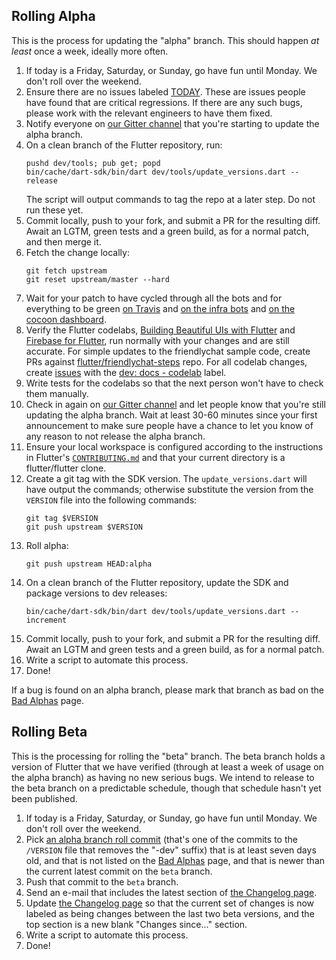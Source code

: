 ## Rolling Alpha

This is the process for updating the "alpha" branch. This should happen _at least_ once a week, ideally more often.

1. If today is a Friday, Saturday, or Sunday, go have fun until Monday. We don't roll over the weekend.
1. Ensure there are no issues labeled [TODAY](https://github.com/flutter/flutter/labels/%E2%9A%A0%20TODAY). These are issues people have found that are critical regressions. If there are any such bugs, please work with the relevant engineers to have them fixed.
1. Notify everyone on [our Gitter channel](https://gitter.im/flutter/flutter) that you're starting to update the alpha branch.
1. On a clean branch of the Flutter repository, run:
   ```
   pushd dev/tools; pub get; popd
   bin/cache/dart-sdk/bin/dart dev/tools/update_versions.dart --release
   ```
   The script will output commands to tag the repo at a later step. Do not run these yet.
1. Commit locally, push to your fork, and submit a PR for the resulting diff. Await an LGTM, green tests and a green build, as for a normal patch, and then merge it.
1. Fetch the change locally:
   ```
   git fetch upstream
   git reset upstream/master --hard 
   ```
1. Wait for your patch to have cycled through all the bots and for everything to be green [on Travis](https://travis-ci.org/flutter/flutter/builds) and [on the infra bots](https://build.chromium.org/p/client.flutter/waterfall) and [on the cocoon dashboard](https://flutter-dashboard.appspot.com/build.html).
1. Verify the Flutter codelabs, [Building Beautiful UIs with Flutter](https://codelabs.developers.google.com/codelabs/flutter/#0) and [Firebase for Flutter](https://codelabs.developers.google.com/codelabs/flutter-firebase/index.html#0), run normally with your changes and are still accurate. For simple updates to the friendlychat sample code, create PRs against [flutter/friendlychat-steps](https://github.com/flutter/friendlychat-steps) repo. For all codelab changes, create [issues](https://github.com/flutter/flutter/issues) with the [dev: docs - codelab](https://github.com/flutter/flutter/labels/dev%3A%20docs%20-%20codelab) label.
1. Write tests for the codelabs so that the next person won't have to check them manually.
1. Check in again on [our Gitter channel](https://gitter.im/flutter/flutter) and let people know that you're still updating the alpha branch. Wait at least 30-60 minutes since your first announcement to make sure people have a chance to let you know of any reason to not release the alpha branch.
1. Ensure your local workspace is configured according to the instructions in Flutter's [`CONTRIBUTING.md`](https://github.com/flutter/flutter/blob/master/CONTRIBUTING.md) and that your current directory is a flutter/flutter clone.
1. Create a git tag with the SDK version. The `update_versions.dart` will have output the commands; otherwise substitute the version from the `VERSION` file into the following commands:
   ```shell
   git tag $VERSION
   git push upstream $VERSION
   ```
1. Roll alpha:
   ```
   git push upstream HEAD:alpha
   ```
1. On a clean branch of the Flutter repository, update the SDK and package versions to dev releases:
   ```
   bin/cache/dart-sdk/bin/dart dev/tools/update_versions.dart --increment
   ```
1. Commit locally, push to your fork, and submit a PR for the resulting diff. Await an LGTM and green tests and a green build, as for a normal patch.
1. Write a script to automate this process.
1. Done!

If a bug is found on an alpha branch, please mark that branch as bad on the [Bad Alphas](https://github.com/flutter/flutter/wiki/Bad-Alphas) page.


## Rolling Beta

This is the processing for rolling the "beta" branch. The beta branch holds a version of Flutter that we have verified (through at least a week of usage on the alpha branch) as having no new serious bugs. We intend to release to the beta branch on a predictable schedule, though that schedule hasn't yet been published.

1. If today is a Friday, Saturday, or Sunday, go have fun until Monday. We don't roll over the weekend.
1. Pick [an alpha branch roll commit](https://github.com/flutter/flutter/commits/alpha/VERSION) (that's one of the commits to the `/VERSION` file that removes the "-dev" suffix) that is at least seven days old, and that is not listed on the [Bad Alphas](https://github.com/flutter/flutter/wiki/Bad-Alphas) page, and that is newer than the current latest commit on the `beta` branch.
1. Push that commit to the `beta` branch.
1. Send an e-mail that includes the latest section of [the Changelog page](https://github.com/flutter/flutter/wiki/Changelog).
1. Update [the Changelog page](https://github.com/flutter/flutter/wiki/Changelog) so that the current set of changes is now labeled as being changes between the last two beta versions, and the top section is a new blank "Changes since..." section.
1. Write a script to automate this process.
1. Done!
